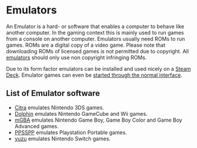 # Emulators

An Emulator is a hard- or software that enables a computer to behave like
another computer.
In the gaming context this is mainly used to run games from a console on
another computer.
Emulators usually need ROMs to run games.
ROMs are a digital copy of a video game.
Please note that downloading ROMs of licensed games is not permitted due to copyright.
All [emulators](#list-of-emulator-software) should only use non copyright infringing ROMs.

Due to its form factor emulators can be installed and used nicely on a
[Steam Deck](/wiki/games/steam_deck.md).
Emulator games can even be
[started through the normal interface](/wiki/games/steam_deck.md#running-a-game-directly-through-the-interface).

## List of Emulator software

- [Citra](/wiki/games/citra.md) emulates Nintendo 3DS games.
- [Dolphin](/wiki/games/dolphin.md) emulates Nintendo GameCube and Wii games.
- [mGBA](/wiki/games/mgba.md) emulates Nintendo Game Boy, Game Boy Color and Game Boy Advanced 
  games.
- [PPSSPP](/wiki/games/ppsspp.md) emulates Playstation Portable games.
- [yuzu](/wiki/games/yuzu.md) emulates Nintendo Switch games.
